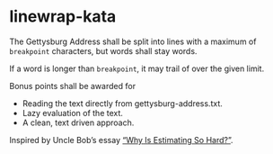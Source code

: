 # linewrap-kata

The Gettysburg Address shall be split into lines with a maximum of `breakpoint` 
characters, but words shall stay words.

If a word is longer than `breakpoint`, it may trail of over the given limit.

Bonus points shall be awarded for

- Reading the text directly from gettysburg-address.txt.
- Lazy evaluation of the text.
- A clean, text driven approach.

Inspired by Uncle Bob’s essay [“Why Is Estimating So 
Hard?”](http://blog.8thlight.com/uncle-bob/2012/04/20/Why-Is-Estimating-So-Hard.html).
